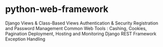 # python-web-framework
Django
Views & Class-Based Views
Authentication & Security
Registration and Password Management
Common Web Tools : Cashing, Cookies, Pagination
Deployment, Hosting and Monitoring
Django REST Framework
Exception Handling
